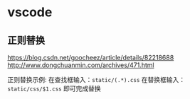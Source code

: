 # vscode
## 正则替换
https://blog.csdn.net/goocheez/article/details/82218688
http://www.dongchuanmin.com/archives/471.html

正则替换示例:
在查找框输入：`static/(.*).css`
在替换框输入：`static/css/$1.css`
即可完成替换
